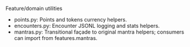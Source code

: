 Feature/domain utilities

- points.py: Points and tokens currency helpers.
- encounters.py: Encounter JSONL logging and stats helpers.
- mantras.py: Transitional façade to original mantra helpers; consumers can import from features.mantras.
